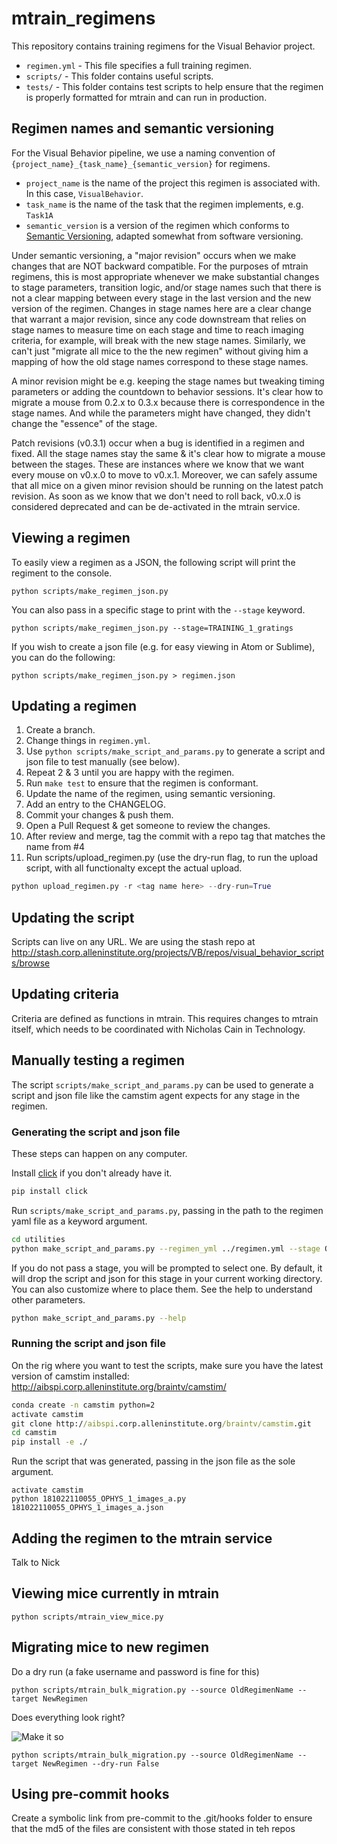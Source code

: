 # mtrain_regimens

This repository contains training regimens for the Visual Behavior project.

- `regimen.yml` - This file specifies a full training regimen.
- `scripts/` - This folder contains useful scripts.
- `tests/` - This folder contains test scripts to help ensure that the regimen is properly formatted for mtrain and can run in production.


## Regimen names and semantic versioning

For the Visual Behavior pipeline, we use a naming convention of `{project_name}_{task_name}_{semantic_version}` for regimens.

- `project_name` is the name of the project this regimen is associated with. In this case, `VisualBehavior`.
- `task_name` is the name of the task that the regimen implements, e.g. `Task1A`
- `semantic_version` is a version of the regimen which conforms to [Semantic Versioning](https://semver.org/spec/v2.0.0.html), adapted somewhat from software versioning.

Under semantic versioning, a "major revision" occurs when we make changes that are NOT backward compatible. For the purposes of mtrain regimens, this is most appropriate whenever we make substantial changes to stage parameters, transition logic, and/or stage names such that there is not a clear mapping between every stage in the last version and the new version of the regimen. Changes in stage names here are a clear change that warrant a major revision, since any code downstream that relies on stage names to measure time on each stage and time to reach imaging criteria, for example, will break with the new stage names. Similarly, we can't just "migrate all mice to the the new regimen" without giving him a mapping of how the old stage names correspond to these stage names.

A minor revision might be e.g. keeping the stage names but tweaking timing parameters or adding the countdown to behavior sessions. It's clear how to migrate a mouse from 0.2.x to 0.3.x because there is correspondence in the stage names. And while the parameters might have changed, they didn't change the "essence" of the stage.

Patch revisions (v0.3.1) occur when a bug is identified in a regimen and fixed. All the stage names stay the same & it's clear how to migrate a mouse between the stages. These are instances where we know that we want every mouse on v0.x.0 to move to v0.x.1. Moreover, we can safely assume that all mice on a given minor revision should be running on the latest patch revision. As soon as we know that we don't need to roll back, v0.x.0 is considered deprecated and can be de-activated in the mtrain service.


## Viewing a regimen

To easily view a regimen as a JSON, the following script will print the regiment to the console.

```
python scripts/make_regimen_json.py
```

You can also pass in a specific stage to print with the `--stage` keyword.

```
python scripts/make_regimen_json.py --stage=TRAINING_1_gratings
```

If you wish to create a json file (e.g. for easy viewing in Atom or Sublime), you can do the following:

```
python scripts/make_regimen_json.py > regimen.json
```


## Updating a regimen

1. Create a branch.
2. Change things in `regimen.yml`.
3. Use `python scripts/make_script_and_params.py` to generate a script and json file to test manually (see below).
4. Repeat 2 & 3 until you are happy with the regimen.
3. Run `make test` to ensure that the regimen is conformant.
4. Update the name of the regimen, using semantic versioning.
6. Add an entry to the CHANGELOG.
7. Commit your changes & push them.
8. Open a Pull Request & get someone to review the changes.
9. After review and merge, tag the commit with a repo tag that matches the name from #4
10. Run scripts/upload_regimen.py (use the dry-run flag, to run the upload script, with all functionalty except the actual upload.
``` Python
python upload_regimen.py -r <tag name here> --dry-run=True
```

## Updating the script

Scripts can live on any URL. We are using the stash repo at http://stash.corp.alleninstitute.org/projects/VB/repos/visual_behavior_scripts/browse

## Updating criteria

Criteria are defined as functions in mtrain. This requires changes to mtrain itself, which needs to be coordinated with Nicholas Cain in Technology.

## Manually testing a regimen

The script `scripts/make_script_and_params.py` can be used to generate a script and json file like the camstim agent expects for any stage in the regimen.

### Generating the script and json file

These steps can happen on any computer.

Install [click](https://click.palletsprojects.com/en/7.x/) if you don't already have it.

``` Bash
pip install click
```

Run `scripts/make_script_and_params.py`, passing in the path to the regimen yaml file as a keyword argument.

``` Bash
cd utilities
python make_script_and_params.py --regimen_yml ../regimen.yml --stage OPHYS_1_images_a
```

If you do not pass a stage, you will be prompted to select one. By default, it will drop the script and json for this stage in your current working directory. You can also customize where to place them. See the help to understand other parameters.

``` Bash
python make_script_and_params.py --help
```

### Running the script and json file

On the rig where you want to test the scripts, make sure you have the latest version of camstim installed: http://aibspi.corp.alleninstitute.org/braintv/camstim/

``` cmd
conda create -n camstim python=2
activate camstim
git clone http://aibspi.corp.alleninstitute.org/braintv/camstim.git
cd camstim
pip install -e ./
```

Run the script that was generated, passing in the json file as the sole argument.

```
activate camstim
python 181022110055_OPHYS_1_images_a.py 181022110055_OPHYS_1_images_a.json
```

## Adding the regimen to the mtrain service

Talk to Nick

## Viewing mice currently in mtrain


```
python scripts/mtrain_view_mice.py
```

## Migrating mice to new regimen

Do a dry run (a fake username and password is fine for this)

```
python scripts/mtrain_bulk_migration.py --source OldRegimenName --target NewRegimen
```

Does everything look right?

![Make it so](https://media.giphy.com/media/VLoN2iW8ii3wA/giphy.gif)

```
python scripts/mtrain_bulk_migration.py --source OldRegimenName --target NewRegimen --dry-run False
```

## Using pre-commit hooks

Create a symbolic link from pre-commit to the .git/hooks folder to ensure that the md5 of the files are consistent with those stated in teh repos
